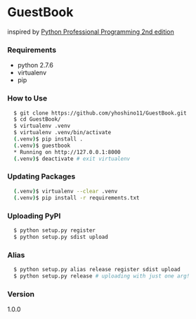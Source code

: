 # GuestBook
inspired by [Python Professional Programming 2nd edition](http://www.amazon.co.jp/dp/479804315X/ref=pd_lpo_sbs_dp_ss_2?pf_rd_p=187205609&pf_rd_s=lpo-top-stripe&pf_rd_t=201&pf_rd_i=4798032948&pf_rd_m=AN1VRQENFRJN5&pf_rd_r=03ERSJ5YA99XWBMYKT6S)
### Requirements
  - python 2.7.6
  - virtualenv
  - pip

### How to Use
```sh
  $ git clone https://github.com/yhoshino11/GuestBook.git
  $ cd GuestBook/
  $ virtualenv .venv
  $ virtualenv .venv/bin/activate
  (.venv)$ pip install .
  (.venv)$ guestbook
  * Running on http://127.0.0.1:8000
  (.venv)$ deactivate # exit virtualenv
```

### Updating Packages
```sh
  (.venv)$ virtualenv --clear .venv
  (.venv)$ pip install -r requirements.txt
```

### Uploading PyPI
```sh
  $ python setup.py register
  $ python setup.py sdist upload
```

### Alias
```sh
  $ python setup.py alias release register sdist upload
  $ python setup.py release # uploading with just one arg!
```

### Version
1.0.0
